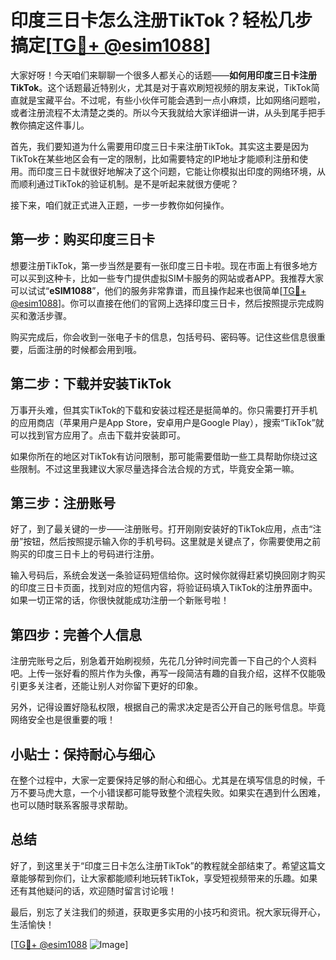 # 印度三日卡怎么注册TikTok？轻松几步搞定[[TG💪+ @esim1088](https://t.me/s/esim1088)]

大家好呀！今天咱们来聊聊一个很多人都关心的话题——**如何用印度三日卡注册TikTok**。这个话题最近特别火，尤其是对于喜欢刷短视频的朋友来说，TikTok简直就是宝藏平台。不过呢，有些小伙伴可能会遇到一点小麻烦，比如网络问题啦，或者注册流程不太清楚之类的。所以今天我就给大家详细讲一讲，从头到尾手把手教你搞定这件事儿。

首先，我们要知道为什么需要用印度三日卡来注册TikTok。其实这主要是因为TikTok在某些地区会有一定的限制，比如需要特定的IP地址才能顺利注册和使用。而印度三日卡就很好地解决了这个问题，它能让你模拟出印度的网络环境，从而顺利通过TikTok的验证机制。是不是听起来就很方便呢？

接下来，咱们就正式进入正题，一步一步教你如何操作。

## 第一步：购买印度三日卡

想要注册TikTok，第一步当然是要有一张印度三日卡啦。现在市面上有很多地方可以买到这种卡，比如一些专门提供虚拟SIM卡服务的网站或者APP。我推荐大家可以试试“**eSIM1088**”，他们的服务非常靠谱，而且操作起来也很简单[[TG💪+ @esim1088](https://t.me/s/esim1088)]。你可以直接在他们的官网上选择印度三日卡，然后按照提示完成购买和激活步骤。

购买完成后，你会收到一张电子卡的信息，包括号码、密码等。记住这些信息很重要，后面注册的时候都会用到哦。

## 第二步：下载并安装TikTok

万事开头难，但其实TikTok的下载和安装过程还是挺简单的。你只需要打开手机的应用商店（苹果用户是App Store，安卓用户是Google Play），搜索“TikTok”就可以找到官方应用了。点击下载并安装即可。

如果你所在的地区对TikTok有访问限制，那可能需要借助一些工具帮助你绕过这些限制。不过这里我建议大家尽量选择合法合规的方式，毕竟安全第一嘛。

## 第三步：注册账号

好了，到了最关键的一步——注册账号。打开刚刚安装好的TikTok应用，点击“注册”按钮，然后按照提示输入你的手机号码。这里就是关键点了，你需要使用之前购买的印度三日卡上的号码进行注册。

输入号码后，系统会发送一条验证码短信给你。这时候你就得赶紧切换回刚才购买的印度三日卡页面，找到对应的短信内容，将验证码填入TikTok的注册界面中。如果一切正常的话，你很快就能成功注册一个新账号啦！

## 第四步：完善个人信息

注册完账号之后，别急着开始刷视频，先花几分钟时间完善一下自己的个人资料吧。上传一张好看的照片作为头像，再写一段简洁有趣的自我介绍，这样不仅能吸引更多关注者，还能让别人对你留下更好的印象。

另外，记得设置好隐私权限，根据自己的需求决定是否公开自己的账号信息。毕竟网络安全也是很重要的哦！

## 小贴士：保持耐心与细心

在整个过程中，大家一定要保持足够的耐心和细心。尤其是在填写信息的时候，千万不要马虎大意，一个小错误都可能导致整个流程失败。如果实在遇到什么困难，也可以随时联系客服寻求帮助。

## 总结

好了，到这里关于“印度三日卡怎么注册TikTok”的教程就全部结束了。希望这篇文章能够帮到你们，让大家都能顺利地玩转TikTok，享受短视频带来的乐趣。如果还有其他疑问的话，欢迎随时留言讨论哦！

最后，别忘了关注我们的频道，获取更多实用的小技巧和资讯。祝大家玩得开心，生活愉快！

[[TG💪+ @esim1088](https://t.me/s/esim1088) ![Image](https://i.postimg.cc/4NQfJmqS/Snipaste-2025-05-13-00-14-12.png)]